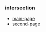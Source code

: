 ### intersection

- [main-page](https://glazotca.github.io/intersection/main-page/)
- [second-page](https://glazotca.github.io/intersection/second-page/)
